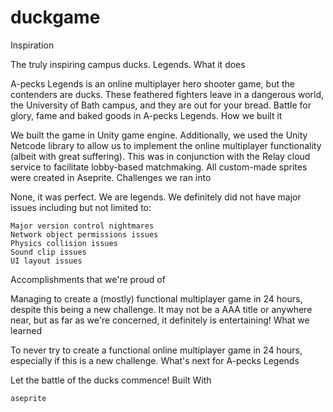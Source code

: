# duckgame


Inspiration

The truly inspiring campus ducks. Legends.
What it does

A-pecks Legends is an online multiplayer hero shooter game, but the contenders are ducks. These feathered fighters leave in a dangerous world, the University of Bath campus, and they are out for your bread. Battle for glory, fame and baked goods in A-pecks Legends.
How we built it

We built the game in Unity game engine. Additionally, we used the Unity Netcode library to allow us to implement the online multiplayer functionality (albeit with great suffering). This was in conjunction with the Relay cloud service to facilitate lobby-based matchmaking. All custom-made sprites were created in Aseprite.
Challenges we ran into

None, it was perfect. We are legends. We definitely did not have major issues including but not limited to:

    Major version control nightmares
    Network object permissions issues
    Physics collision issues
    Sound clip issues
    UI layout issues

Accomplishments that we're proud of

Managing to create a (mostly) functional multiplayer game in 24 hours, despite this being a new challenge. It may not be a AAA title or anywhere near, but as far as we're concerned, it definitely is entertaining!
What we learned

To never try to create a functional online multiplayer game in 24 hours, especially if this is a new challenge.
What's next for A-pecks Legends

Let the battle of the ducks commence!
Built With

    aseprite
